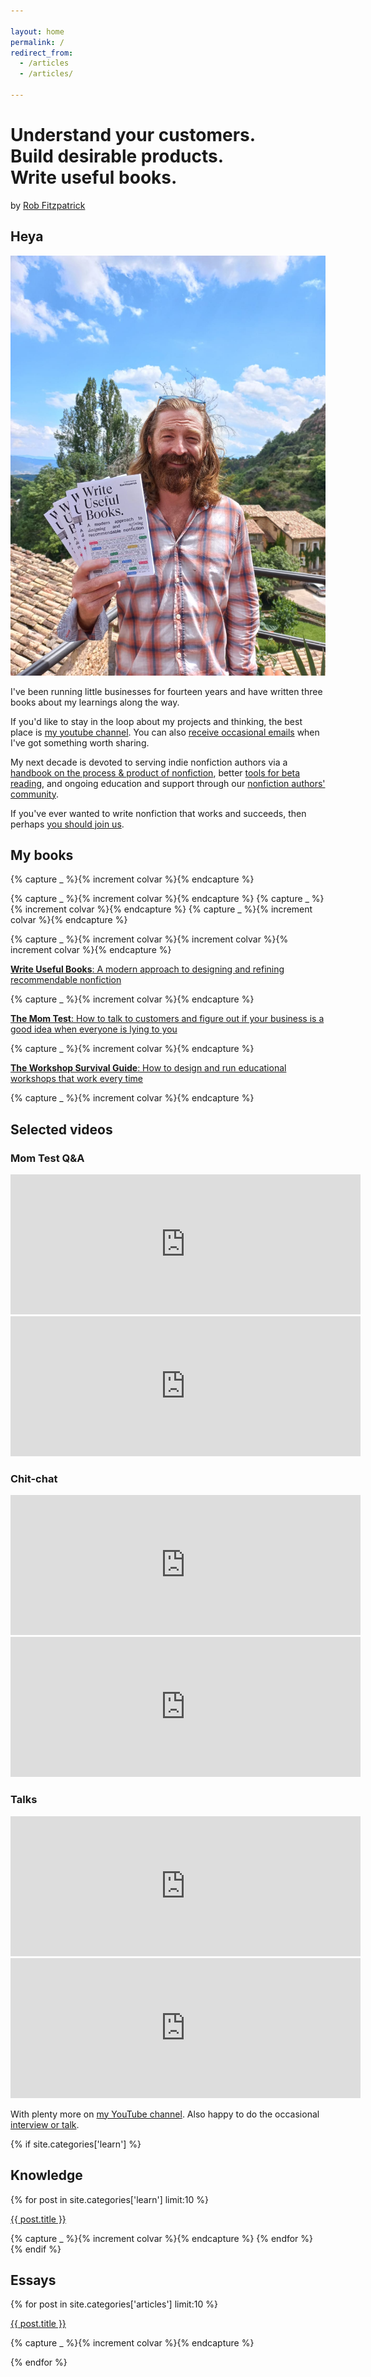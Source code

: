 ```yaml
---

layout: home
permalink: /
redirect_from:
  - /articles
  - /articles/

---
```


<h1>Understand your customers.<br/>Build desirable products.<br/>Write useful books.</h1>
by <a href="/about/">Rob Fitzpatrick</a>

## Heya

<img class='banner-img' src='img\rob-fitzpatrick-write-useful-books.jpg' />

I've been running little businesses for fourteen years and have written three books about my learnings along the way.

If you'd like to stay in the loop about my projects and thinking, the best place is [my youtube channel](https://www.youtube.com/c/robfitzpatrick). You can also [receive occasional emails](/subscribe) when I've got something worth sharing.

My next decade is devoted to serving indie nonfiction authors via a [handbook on the process & product of nonfiction](https://geni.us/useful), better [tools for beta reading](https://helpthisbook.com), and ongoing education and support through our [nonfiction authors' community](https://writeusefulbooks.com/community/).

If you've ever wanted to write nonfiction that works and succeeds, then perhaps [you should join us](https://writeusefulbooks.com/community/).

## My books

{% capture _ %}{% increment colvar %}{% endcapture %}

<div class='row covers3d'>
  {% capture _ %}{% increment colvar %}{% endcapture %}
  <a class='cover3d col{{ colvar | modulo: 5 }}' href='http://geni.us/useful' style="background-image:url('/img/write-useful-books-cover.png')">
  </a>
  {% capture _ %}{% increment colvar %}{% endcapture %}
  <a class='cover3d col{{ colvar | modulo: 5 }}' href='http://geni.us/momtest' style="background-image:url('/img/the-mom-test-cover.png')">
  </a>
  {% capture _ %}{% increment colvar %}{% endcapture %}
  <a class='cover3d col{{ colvar | modulo: 5 }}' href='http://geni.us/workshopsurvival' style="background-image:url('/img/workshop-survival-guide-cover.png')">
  </a>
</div>

{% capture _ %}{% increment colvar %}{% increment colvar %}{% increment colvar %}{% endcapture %}

<p class="col{{ colvar | modulo: 5 }}">  
<a href="https://writeusefulbooks.com" class="book"><strong>Write Useful Books</strong>: A modern approach to designing and refining recommendable nonfiction</a>
</p>

{% capture _ %}{% increment colvar %}{% endcapture %}
<p class="col{{ colvar | modulo: 5 }}">
<a href="http://geni.us/momtest" class="book"><strong>The Mom Test</strong>: How to talk to customers and figure out if your business is a good idea when everyone is lying to you</a></p>

{% capture _ %}{% increment colvar %}{% endcapture %}

<p class="col{{ colvar | modulo: 5 }}">  
<a href="https://geni.us/workshopsurvival" class="book"><strong>The Workshop Survival Guide</strong>: How to design and run educational workshops that work every time</a>
</p>

{% capture _ %}{% increment colvar %}{% endcapture %}

## Selected videos

### Mom Test Q&A
<iframe width="560" height="224" src="https://www.youtube.com/embed/videoseries?list=PLvHabB7atz2tOjQs1OMzjaDPziat0aVry" frameborder="0" allow="accelerometer; autoplay; clipboard-write; encrypted-media; gyroscope; picture-in-picture" allowfullscreen></iframe>

<iframe width="560" height="224" src="https://www.youtube.com/embed/FrQRH2gxgWo?start=8" frameborder="0" allow="accelerometer; autoplay; clipboard-write; encrypted-media; gyroscope; picture-in-picture" allowfullscreen></iframe>

### Chit-chat

<iframe width="560" height="224" src="https://www.youtube.com/embed/gbneoAPOVvg" frameborder="0" allow="accelerometer; autoplay; clipboard-write; encrypted-media; gyroscope; picture-in-picture" allowfullscreen></iframe>

<iframe width="560" height="224" src="https://www.youtube.com/embed/_CmDj-Ry_-I" frameborder="0" allow="accelerometer; autoplay; clipboard-write; encrypted-media; gyroscope; picture-in-picture" allowfullscreen></iframe>

### Talks

<iframe width="560" height="224" src="https://www.youtube.com/embed/O_xjb7LB7VY?start=8" frameborder="0" allow="accelerometer; autoplay; clipboard-write; encrypted-media; gyroscope; picture-in-picture" allowfullscreen></iframe>

<iframe width="560" height="224" src="https://www.youtube.com/embed/FG1Fa-t4AEQ?start=24" frameborder="0" allow="accelerometer; autoplay; clipboard-write; encrypted-media; gyroscope; picture-in-picture" allowfullscreen></iframe>

With plenty more on [my YouTube channel](https://www.youtube.com/c/robfitzpatrick). Also happy to do the occasional [interview or talk](/about/#teaching).

{% if site.categories['learn'] %}

## Knowledge

{% for post in site.categories['learn'] limit:10 %}

  <p class="col{{ colvar | modulo: 5 }}">
  <a href='{{ post.url }}' class='article'>{{ post.title }}</a>
  </p>
  {% capture _ %}{% increment colvar %}{% endcapture %}
{% endfor %}
{% endif %}

## Essays

{% for post in site.categories['articles'] limit:10 %}

  <p class="col{{ colvar | modulo: 5 }}">
  <a href='{{ post.url }}' class='article'>{{ post.title }}</a>
  </p>

  {% capture _ %}{% increment colvar %}{% endcapture %}

{% endfor %}